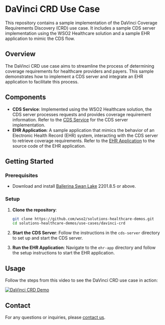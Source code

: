 # DaVinci CRD Use Case

This repository contains a sample implementation of the DaVinci Coverage Requirements Discovery (CRD) use case. It includes a sample CDS server implementation using the WSO2 Healthcare solution and a sample EHR application to mimic the CDS flow.

## Overview

The DaVinci CRD use case aims to streamline the process of determining coverage requirements for healthcare providers and payers. This sample demonstrates how to implement a CDS server and integrate an EHR application to facilitate this process.

## Components

- **CDS Service**: Implemented using the WSO2 Healthcare solution, the CDS server processes requests and provides coverage requirement information. Refer to the [CDS Service](cds-service) for the CDS server implementation.
- **EHR Application**: A sample application that mimics the behavior of an Electronic Health Record (EHR) system, interacting with the CDS server to retrieve coverage requirements. Refer to the [EHR Application](../../apps/demo-ehr-app) to the source code of the EHR application.

## Getting Started

### Prerequisites

- Download and install [Ballerina Swan Lake](https://ballerina.io/downloads/) 2201.8.5 or above.

### Setup

1. **Clone the repository**:
    ```bash
    git clone https://github.com/wso2/solutions-healthcare-demos.git
    cd solutions-healthcare-demos/use-cases/davinci-crd
    ```

2. **Start the CDS Server**:
    Follow the instructions in the `cds-server` directory to set up and start the CDS server.

3. **Run the EHR Application**:
    Navigate to the `ehr-app` directory and follow the setup instructions to start the EHR application.

## Usage

Follow the steps from this video to see the DaVinci CRD use case in action:

[![DaVinci CRD Demo](https://img.youtube.com/vi/DwPvg-ya8CY/0.jpg)](https://youtu.be/DwPvg-ya8CY)


## Contact

For any questions or inquiries, please [contact us](https://wso2.com/solutions/healthcare/).
